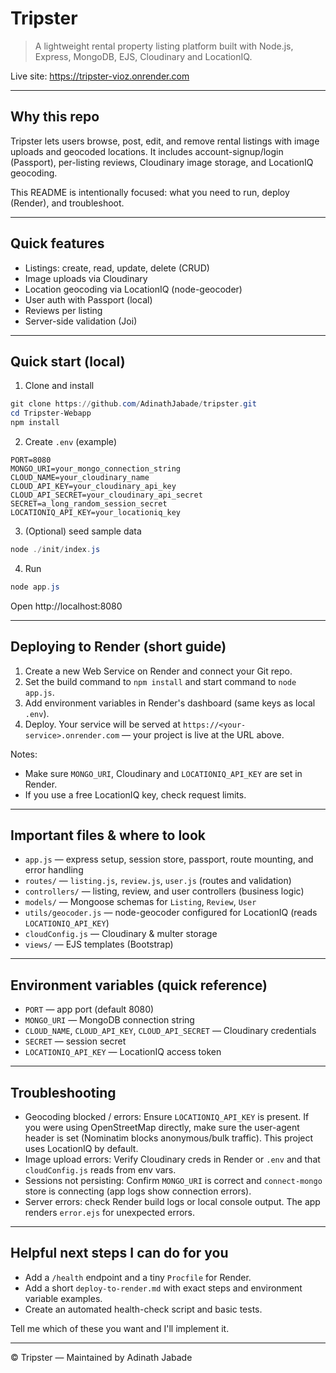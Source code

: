 # Tripster

> A lightweight rental property listing platform built with Node.js, Express, MongoDB, EJS, Cloudinary and LocationIQ.

Live site: https://tripster-vioz.onrender.com

---

## Why this repo

Tripster lets users browse, post, edit, and remove rental listings with image uploads and geocoded locations. It includes account-signup/login (Passport), per-listing reviews, Cloudinary image storage, and LocationIQ geocoding.

This README is intentionally focused: what you need to run, deploy (Render), and troubleshoot.

---

## Quick features

- Listings: create, read, update, delete (CRUD)
- Image uploads via Cloudinary
- Location geocoding via LocationIQ (node-geocoder)
- User auth with Passport (local)
- Reviews per listing
- Server-side validation (Joi)

---

## Quick start (local)

1. Clone and install

```powershell
git clone https://github.com/AdinathJabade/tripster.git
cd Tripster-Webapp
npm install
```

2. Create `.env` (example)

```env
PORT=8080
MONGO_URI=your_mongo_connection_string
CLOUD_NAME=your_cloudinary_name
CLOUD_API_KEY=your_cloudinary_api_key
CLOUD_API_SECRET=your_cloudinary_api_secret
SECRET=a_long_random_session_secret
LOCATIONIQ_API_KEY=your_locationiq_key
```

3. (Optional) seed sample data

```powershell
node ./init/index.js
```

4. Run

```powershell
node app.js
```

Open http://localhost:8080

---

## Deploying to Render (short guide)

1. Create a new Web Service on Render and connect your Git repo.
2. Set the build command to `npm install` and start command to `node app.js`.
3. Add environment variables in Render's dashboard (same keys as local `.env`).
4. Deploy. Your service will be served at `https://<your-service>.onrender.com` — your project is live at the URL above.

Notes:
- Make sure `MONGO_URI`, Cloudinary and `LOCATIONIQ_API_KEY` are set in Render.
- If you use a free LocationIQ key, check request limits.

---

## Important files & where to look

- `app.js` — express setup, session store, passport, route mounting, and error handling
- `routes/` — `listing.js`, `review.js`, `user.js` (routes and validation)
- `controllers/` — listing, review, and user controllers (business logic)
- `models/` — Mongoose schemas for `Listing`, `Review`, `User`
- `utils/geocoder.js` — node-geocoder configured for LocationIQ (reads `LOCATIONIQ_API_KEY`)
- `cloudConfig.js` — Cloudinary & multer storage
- `views/` — EJS templates (Bootstrap)

---

## Environment variables (quick reference)

- `PORT` — app port (default 8080)
- `MONGO_URI` — MongoDB connection string
- `CLOUD_NAME`, `CLOUD_API_KEY`, `CLOUD_API_SECRET` — Cloudinary credentials
- `SECRET` — session secret
- `LOCATIONIQ_API_KEY` — LocationIQ access token

---

## Troubleshooting

- Geocoding blocked / errors: Ensure `LOCATIONIQ_API_KEY` is present. If you were using OpenStreetMap directly, make sure the user-agent header is set (Nominatim blocks anonymous/bulk traffic). This project uses LocationIQ by default.
- Image upload errors: Verify Cloudinary creds in Render or `.env` and that `cloudConfig.js` reads from env vars.
- Sessions not persisting: Confirm `MONGO_URI` is correct and `connect-mongo` store is connecting (app logs show connection errors).
- Server errors: check Render build logs or local console output. The app renders `error.ejs` for unexpected errors.

---

## Helpful next steps I can do for you

- Add a `/health` endpoint and a tiny `Procfile` for Render.
- Add a short `deploy-to-render.md` with exact steps and environment variable examples.
- Create an automated health-check script and basic tests.

Tell me which of these you want and I'll implement it.

---

© Tripster — Maintained by Adinath Jabade

